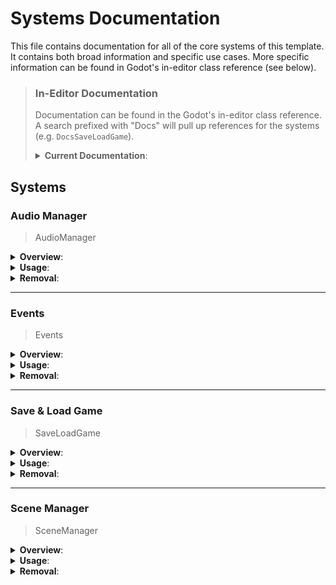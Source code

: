 # Systems Documentation

This file contains documentation for all of the core systems of this template.
It contains both broad information and specific use cases. More specific
information can be found in Godot's in-editor class reference (see below).


> ### In-Editor Documentation
> 
> Documentation can be found in the Godot's in-editor class reference. A search prefixed with "Docs"
> will pull up references for the systems (e.g. `DocsSaveLoadGame`). 
> 
> <details>
> <summary><b>Current Documentation</b>:</summary>
> 
> - DocsSceneManager
> 
> - DocsSaveLoadGame
> 
> - DocsEvents
> 
> - DocsAudioManager
> 
> - LoadingScreen
> </details>

## Systems

### Audio Manager

> AudioManager

<details>
<summary><b>Overview</b>:</summary>

- The audio manager is used in conjunction with the primary audio bus layout
  "default_bus_layout.tres" which can be found in the audio subfolder which is
  located within the common folder.

- The functions within this class utilize linear volume which is a percentage
  from 0.0 to 1.0. The built-in method `linear_to_db()` is used to make these
  values usable.

![Sample Audio Bus Layout](https://github.com/LucksDev/godot_game_template/assets/121735106/240d5893-fbfe-4368-8189-d9c7f12a9147)

>This is a sample audio bus layout in Godot. In this example the "Master" bus
>is at index one, the "Music" bus is at index two, etc.

</details>

<details>
<summary><b>Usage</b>:</summary>

#### Set bus volume

Signature:
```gdscript
func set_volume(bus_index: int, volume: float) -> void:
	...
```
Sample call:
```gdscript
AusioManager.set_volume(2, .5)
```
> This call would set the volume for bus two to half.

___

#### Fade bus in

Signature:
```gdscript
func fade_in(bus_index: int, volume: float, duration: float) -> void:
	...
```
Sample call:
```gdscript
AusioManager.fade_in(1, .2, 1.3)
```
> This call would fade bus one's volume to twenty percent over
> the span of 1.3 seconds.

___

#### Fade bus out

Signature:
```gdscript
func fade_out(bus_index: int, duration: float) -> void:
	...
```
Sample call:
```gdscript
AusioManager.fade_out(3, .4)
```
> This call would fade bus three's volume to zero over the
> span of .4 seconds.

</details>

<details>
<summary><b>Removal</b>:</summary>

- This function can be deleted and all calls made to it removed.

  - These calls can be found in the "settings_menu" scene.
</details>

___

### Events

> Events

<details>
<summary><b>Overview</b>:</summary>

- The intent of the "Events" autoload is to make the propogation of global
  signals more streamlined. This autoload is not for all signals but rather
  for signals which interact with many systems or for signals which may
  be difficult to connect directly at runtime.

  > Note: It is far too easy to overuse this system and it can have some
  > negative side-effects. When too many signals are connected it can
  > make it difficult to track all connections for debugging or
  > refactoring. Because of this, try to keep the usage to a minimum and
  > use it only when it is the best option.
</details>

<details>
<summary><b>Usage</b>:</summary>
</details>

<details>
<summary><b>Removal</b>:</summary>

- This system can simply be deleted.
  
    - It has no calls made to it elsewhere, it is only intended to
      serve as an example implementation.
</details>

___

### Save & Load Game

> SaveLoadGame

<details>
<summary><b>Overview</b>:</summary>
	
- Every object you wish to save must have a `serialize()` and `deserialize()`
method.

	- Samples of these method implementations can be found in the GameData and
	PlayerData autoloads.

- The SaveLoadGame autoload has the methods `save_game()` and `load_game()`;
all objects you wish to save and load must have their methods called in
these methods (the order needs to be mirrored for save and load).

	> *Note:* the `save_game()` and `load_game()` implementation is not the only method
	> for saving and loading, you may have the game save from anywhere and load
	> from anywhere. It is very important that the game is saved and loaded in
	> the same order.
</details>
 
<details>
<summary><b>Usage</b>:</summary>
</details>

<details>
<summary><b>Removal</b>:</summary>

- This system can be safely removed, simply delete the autoload and make 
sure all calls to its methods are removed.

	- These calls can be found in the "main" scene, the "world" scene, and the
	"settings_menu" scene.

- Additionally, the `serialize()` and `deserialize()` methods found in the data
autoloads can be removed.
</details>

___

### Scene Manager

> SceneManager

<details>
<summary><b>Overview</b>:</summary>
	
- You must update the scene manager every time you add a scene which you
would like it to have access to.

	- You will need to add the scene's alias and path to the `scenes` dictionary.

- To switch scenes simply call `switch_scenes("alias")` or, alternatively,
if the scene is large and you would like a loading screen you can call 
`load_scene("alias")`.

- If you wish to additively load a scene, i.e. not remove the current scene,
you may call the `add_scene()` method.

	> *Note:* You will likely want to remove this scene using `queue_free()` or a
	> similar process as using `switch_scene()` or `load_scene()` will clear the
	> entire tree.
</details>

<details>
<summary><b>Usage</b>:</summary>
</details>


<details>
<summary><b>Removal</b>:</summary>

- This system can be safely removed, simply delete the autoload and make 
sure all calls to its methods are removed.

	- These calls can be found in the "main_menu" scene and the "settings_menu"
	scene.<br><br>

	> *Note:* This makes the "loading_screen" scene obsolete, so it can be removed
	>  as well.
</details>
